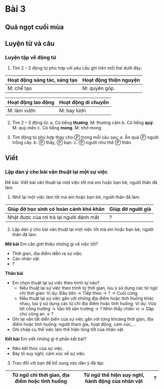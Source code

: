 # Bài 3
## Quả ngọt cuối mùa

## Luyện từ và câu

### Luyện tập về động từ
1. Tìm 2 – 3 động từ phù hợp với yêu cầu ghi trên mỗi thẻ dưới đây:

| Hoạt động sáng tác, sáng tạo | Hoạt động thiện nguyện |
|---|---|
| M: chế tạo | M: quyên góp |

| Hoạt động lao động | Hoạt động di chuyển |
|---|---|
| M: làm vườn | M: bay lượn |

2. Tìm 2 – 3 động từ:
a. Có tiếng **thương**. M: thương cảm
b. Có tiếng **quý**. M: quý mến
c. Có tiếng **mong**. M: nhớ mong

3. Tìm động từ phù hợp thay cho Ⓟ trong mỗi câu sau:
a. Ẩn quả Ⓟ người trồng cây.
b. Ⓟ thầy, Ⓟ bạn.
c. Ⓟ người như thế Ⓟ thân.

## Viết

### Lập dàn ý cho bài văn thuật lại một sự việc
Đề bài: Viết bài văn thuật lại một việc tốt mà em hoặc bạn bè, người thân đã làm.

1. Nhớ lại một việc làm tốt mà em hoặc bạn bè, người thân đã làm.

| Giúp đỡ học sinh có hoàn cảnh khó khăn | Giúp đỡ người già |
|---|---|
| Nhặt được của rơi trả lại người đánh mất | ? |

2. Lập dàn ý cho bài văn thuật lại một việc tốt mà em hoặc bạn bè, người thân đã làm.

**Mở bài**
Em cần giới thiệu những gì về việc tốt?
- Thời gian, địa điểm diễn ra sự việc.
- Các nhân vật.
- ?

**Thân bài**
- Em chọn thuật lại sự việc theo trình tự nào?
  - Nếu thuật lại sự việc theo trình tự thời gian, lưu ý sử dụng các từ ngữ chỉ thời gian:
  Ví dụ:
  Đầu tiên → Tiếp theo → ? → Cuối cùng
  - Nếu thuật lại sự việc gắn với những địa điểm hoặc tình huống khác nhau, lưu ý sử dụng các từ chỉ địa điểm hoặc tình huống:
  Ví dụ:
  Vừa tới cổng trường → Vào tới sân trường → ?
  Nhìn thấy chiếc ví → Gặp chú công an → ?
- Ghi lại văn tắt diễn biến của sự việc gắn với từng khoảng thời gian, địa điểm hoặc tình huống: người tham gia, hoạt động, cảm xúc,...
- Ghi chép cụ thể việc làm thể hiện lòng tốt của nhân vật.

**Kết bài**
Em viết những gì ở phần kết bài?
- Nêu kết thúc của sự việc.
- Bày tỏ suy nghĩ, cảm xúc về sự việc.

3. Trao đổi với bạn để bổ sung vào dàn ý đã lập:

| Từ ngữ chỉ thời gian, địa điểm hoặc tình huống | Từ ngữ thể hiện suy nghĩ, hành động của nhân vật | ? |
|---|---|---|
